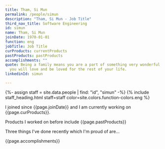 ```yaml
---
title: Tham, Si Mun
permalink: /people/simun
description: "Tham, Si Mun - Job Title"
third_nav_title: Software Engineering
id: simun
name: Tham, Si Mun
joinDate: 1970-01-01
function: eng
jobTitle: Job Title
curProducts: currentProducts
pastProducts: pastProducts
accomplishments: ""
quote: Being a family means you are a part of something very wonderful. It means
  you will love and be loved for the rest of your life.
linkedinId: simun

---
```


{%- assign staff = site.data.people | find: "id", "simun" -%}
{% include staff_heading.html staff=staff color=site.colors.function-colors.eng %}

<p>I joined since {{page.joinDate}} and I am currently working on {{page.curProducts}}.</p>

<p>Products I worked on before include {{page.pastProducts}}</p>

<p>Three things I've done recently which I'm proud of are...</p>
{{page.accomplishments}}
